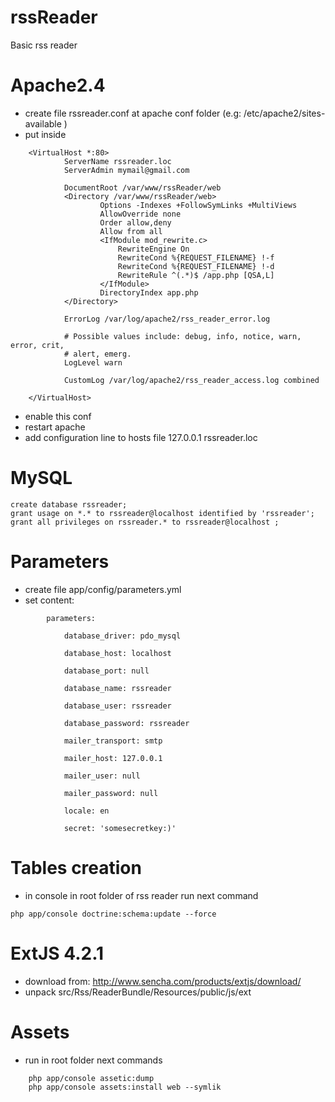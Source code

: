 rssReader
=========

Basic rss reader

Apache2.4
=============================================================
- create file rssreader.conf at apache conf folder (e.g: /etc/apache2/sites-available )
- put inside
```
    <VirtualHost *:80>
            ServerName rssreader.loc
            ServerAdmin mymail@gmail.com

            DocumentRoot /var/www/rssReader/web
            <Directory /var/www/rssReader/web>
                    Options -Indexes +FollowSymLinks +MultiViews
                    AllowOverride none
                    Order allow,deny
                    Allow from all
                    <IfModule mod_rewrite.c>
                        RewriteEngine On
                        RewriteCond %{REQUEST_FILENAME} !-f
                        RewriteCond %{REQUEST_FILENAME} !-d
                        RewriteRule ^(.*)$ /app.php [QSA,L]
                    </IfModule>
                    DirectoryIndex app.php
            </Directory>

            ErrorLog /var/log/apache2/rss_reader_error.log

            # Possible values include: debug, info, notice, warn, error, crit,
            # alert, emerg.
            LogLevel warn

            CustomLog /var/log/apache2/rss_reader_access.log combined

    </VirtualHost>
```
- enable this conf
- restart apache
- add configuration line to hosts file
    127.0.0.1   rssreader.loc

MySQL
=============================================================
```
create database rssreader;
grant usage on *.* to rssreader@localhost identified by 'rssreader';
grant all privileges on rssreader.* to rssreader@localhost ;
```

Parameters
=============================================================
- create file app/config/parameters.yml
- set content:
```
        parameters:

            database_driver: pdo_mysql

            database_host: localhost

            database_port: null

            database_name: rssreader

            database_user: rssreader

            database_password: rssreader

            mailer_transport: smtp

            mailer_host: 127.0.0.1

            mailer_user: null

            mailer_password: null

            locale: en

            secret: 'somesecretkey:)'
```

Tables creation
=============================================================
- in console in root folder of rss reader run next command
```
php app/console doctrine:schema:update --force
```

ExtJS 4.2.1
=============================================================
- download from: http://www.sencha.com/products/extjs/download/
- unpack src/Rss/ReaderBundle/Resources/public/js/ext

Assets
=============================================================
- run in root folder next commands

```
    php app/console assetic:dump
    php app/console assets:install web --symlik
```
